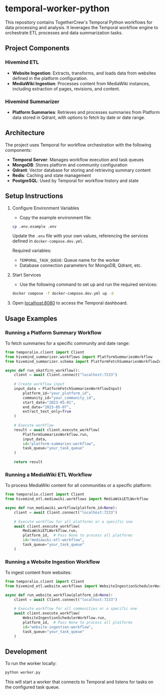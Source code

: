 # temporal-worker-python

This repository contains TogetherCrew's Temporal Python workflows for data processing and analysis. It leverages the Temporal workflow engine to orchestrate ETL processes and data summarization tasks.

## Project Components

### Hivemind ETL

- **Website Ingestion**: Extracts, transforms, and loads data from websites defined in the platform configuration.
- **MediaWiki Ingestion**: Processes content from MediaWiki instances, including extraction of pages, revisions, and content.

### Hivemind Summarizer

- **Platform Summaries**: Retrieves and processes summaries from Platform data stored in Qdrant, with options to fetch by date or date range.

## Architecture

The project uses Temporal for workflow orchestration with the following components:

- **Temporal Server**: Manages workflow execution and task queues
- **MongoDB**: Stores platform and community configuration
- **Qdrant**: Vector database for storing and retrieving summary content
- **Redis**: Caching and state management
- **PostgreSQL**: Used by Temporal for workflow history and state

## Setup Instructions

1. Configure Environment Variables
   - Copy the example environment file:

   ```bash
   cp .env.example .env
   ```

   Update the `.env` file with your own values, referencing the services defined in `docker-compose.dev.yml`.

   Required variables:
   - `TEMPORAL_TASK_QUEUE`: Queue name for the worker
   - Database connection parameters for MongoDB, Qdrant, etc.

2. Start Services
   - Use the following command to set up and run the required services:

   ```bash
   docker compose -f docker-compose.dev.yml up -d
   ```

3. Open [localhost:8080](http://localhost:8080/) to access the Temporal dashboard.

## Usage Examples

### Running a Platform Summary Workflow

To fetch summaries for a specific community and date range:

```python
from temporalio.client import Client
from hivemind_summarizer.workflows import PlatformSummariesWorkflow
from hivemind_summarizer.schema import PlatformFetchSummariesWorkflowInput

async def run_okatfirn_workflow():
    client = await Client.connect("localhost:7233")
    
    # Create workflow input
    input_data = PlatformFetchSummariesWorkflowInput(
        platform_id="your_platform_id",
        community_id="your_community_id",
        start_date="2023-05-01",
        end_date="2023-05-07",
        extract_text_only=True
    )
    
    # Execute workflow
    result = await client.execute_workflow(
        PlatformSummariesWorkflow.run,
        input_data,
        id="platform-summaries-workflow",
        task_queue="your_task_queue"
    )
    
    return result
```

### Running a MediaWiki ETL Workflow

To process MediaWiki content for all communities or a specific platform:

```python
from temporalio.client import Client
from hivemind_etl.mediawiki.workflows import MediaWikiETLWorkflow

async def run_mediawiki_workflow(platform_id=None):
    client = await Client.connect("localhost:7233")
    
    # Execute workflow for all platforms or a specific one
    await client.execute_workflow(
        MediaWikiETLWorkflow.run,
        platform_id,  # Pass None to process all platforms
        id="mediawiki-etl-workflow",
        task_queue="your_task_queue"
    )
```

### Running a Website Ingestion Workflow

To ingest content from websites:

```python
from temporalio.client import Client
from hivemind_etl.website.workflows import WebsiteIngestionSchedulerWorkflow

async def run_website_workflow(platform_id=None):
    client = await Client.connect("localhost:7233")
    
    # Execute workflow for all communities or a specific one
    await client.execute_workflow(
        WebsiteIngestionSchedulerWorkflow.run,
        platform_id,  # Pass None to process all platforms
        id="website-ingestion-workflow",
        task_queue="your_task_queue"
    )
```

## Development

To run the worker locally:

```bash
python worker.py
```

This will start a worker that connects to Temporal and listens for tasks on the configured task queue.
